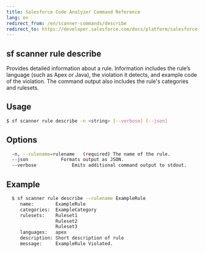 ```yaml
---
title: Salesforce Code Analyzer Command Reference
lang: en
redirect_from: /en/scanner-commands/describe
redirect_to: https://developer.salesforce.com/docs/platform/salesforce-code-analyzer/guide/describe.html
---
```


## sf scanner rule describe
Provides detailed information about a rule. Information includes the rule’s language (such as Apex or Java), the violation it detects, and example code of the violation. The command output also includes the rule's categories and rulesets.

## Usage

```bash
$ sf scanner rule describe -n <string> [--verbose] [--json]
```
  
## Options

```bash
  -n, --rulename=rulename	(required) The name of the rule.
  --json			Formats output as JSON.
  --verbose 			Emits additional command output to stdout.

```
  
## Example

```bash
  $ sf scanner rule describe --rulename ExampleRule
     name:        ExampleRule
     categories:  ExampleCategory
     rulesets:    Ruleset1
                  Ruleset2
                  Ruleset3
     languages:   apex
     description: Short description of rule
     message:     ExampleRule Violated.
```

